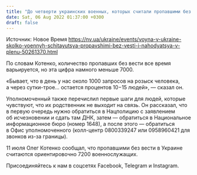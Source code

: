 ```yaml
---
title: "До четверти украинских военных, которых считали пропавшими без вести, находятся в плену"
date: Sat, 06 Aug 2022 01:37:00 +0300
draft: false
---
```

Источник: Новое Время https://nv.ua/ukraine/events/voyna-v-ukraine-skolko-voennyh-schitayutsya-propavshimi-bez-vesti-i-nahodyatsya-v-plenu-50261370.html


 По словам Котенко, количество пропавших без вести все время варьируется, но эта цифра намного меньше 7000.

«Бывает, что в день у нас около 1000 запросов на розыск человека, а через сутки-трое… остается процентов 10−15 людей», — сказал он.

Уполномоченный также перечислил первые шаги для людей, которые чувствуют, что их родственник не выходит на связь. Он рассказал, что в первую очередь нужно обратиться в Нацполицию с заявлением об исчезновении и сдать там ДНК, затем — обратиться в Национальное информационное бюро (номер 1648), а после этого — обратиться в Офис уполномоченного (колл-центр 0800339247 или 0958960421 для звонков из-за границы).

 11 июля Олег Котенко сообщал, что пропавшими без вести в Украине считаются ориентировочно 7200 военнослужащих.

Присоединяйтесь к нам в соцсетях Facebook, Telegram и Instagram.
